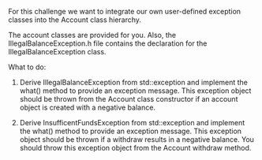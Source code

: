 For this challenge we want to integrate our own user-defined exception classes into the Account class hierarchy.

The account classes are provided for you.
Also, the IllegalBalanceException.h file contains the declaration for the IllegalBalanceException class.

What to do:
1. Derive IllegalBalanceException from std::exception and implement the what() method to provide an exception message.
   This exception object should be thrown from the Account class constructor if an account object is created with a negative balance.
   
2. Derive InsufficentFundsException from std::exception and implement the what() method to provide an exception message.
   This exception object should be thrown if a withdraw results in a negative balance.
   You should throw this exception object from the Account withdraw method.
